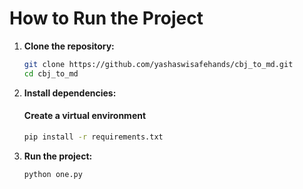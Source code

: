 # How to Run the Project

1. **Clone the repository:**
    ```sh
    git clone https://github.com/yashaswisafehands/cbj_to_md.git
    cd cbj_to_md
    ```

2. **Install dependencies:**
    #### Create a virtual environment
    ```sh
    pip install -r requirements.txt
    ```

3. **Run the project:**
    ```sh
    python one.py
    ```
